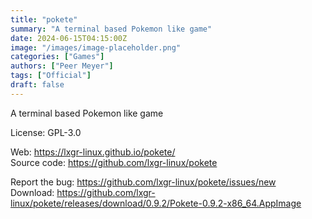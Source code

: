 ```yaml
---
title: "pokete"
summary: "A terminal based Pokemon like game"
date: 2024-06-15T04:15:00Z
image: "/images/image-placeholder.png"
categories: ["Games"]
authors: ["Peer Meyer"]
tags: ["Official"]
draft: false
---
```


A terminal based Pokemon like game

License: GPL-3.0

Web: <https://lxgr-linux.github.io/pokete/>  
Source code: <https://github.com/lxgr-linux/pokete>

Report the bug: <https://github.com/lxgr-linux/pokete/issues/new>  
Download: <https://github.com/lxgr-linux/pokete/releases/download/0.9.2/Pokete-0.9.2-x86_64.AppImage>
